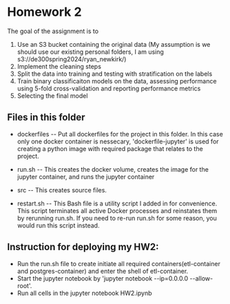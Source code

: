 # Homework 2

The goal of the assignment is to
1. Use an S3 bucket containing the original data (My assumption is we should use our existing personal folders, I am using s3://de300spring2024/ryan_newkirk/)
2. Implement the cleaning steps
3. Split the data into training and testing with stratification on the labels
4. Train binary classificaiton models on the data, assessing performance using 5-fold cross-validation and reporting performance metrics
5. Selecting the final model

## Files in this folder

   - dockerfiles -- Put all dockerfiles for the project in this folder. In this case only one docker container is nessecary, 'dockerfile-jupyter' is used for creating a python image with required package that relates to the project.
   
   - run.sh -- This creates the docker volume, creates the image for the jupyter container, and runs the jupyter container
      
   - src -- This creates source files.

   - restart.sh -- This Bash file is a utility script I added in for convenience. This script terminates all active Docker processes and reinstates them by rerunning run.sh. If you need to re-run run.sh for some reason, you would run this script instead.

## Instruction for deploying my HW2:

   - Run the run.sh file to create initiate all required containers(etl-container and postgres-container) and enter the shell of etl-container. 
   - Start the jupyter notebook by 'jupyter notebook --ip=0.0.0.0 --allow-root'. 
   - Run all cells in the jupyter notebook HW2.ipynb
